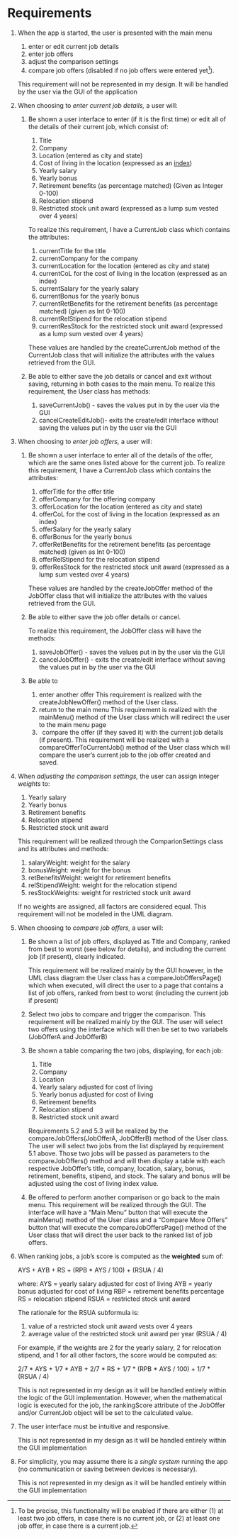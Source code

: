 ﻿# Requirements
1. When the app is started, the user is presented with the main menu
   1. enter or edit current job details
   1. enter job offers 
   1. adjust the comparison settings
   1. compare job offers (disabled if no job offers were entered yet[^1]).  

   This requirement will not be represented in my design. It will be handled by the user via the GUI of the application 

1. When choosing to *enter current job details,* a user will:
   1. Be shown a user interface to enter (if it is the first time) or edit all of the details of their current job, which consist of:
      1. Title
      1. Company
      1. Location (entered as city and state)
      1. Cost of living in the location (expressed as an [index](https://www.expatistan.com/cost-of-living/index/north-america))
      1. Yearly salary
      1. Yearly bonus
      1. Retirement benefits (as percentage matched) (Given as Integer 0-100)
      1. Relocation stipend
      1. Restricted stock unit award (expressed as a lump sum vested over 4 years)

      To realize this requirement, I have a CurrentJob class which contains the attributes:

      1. currentTitle for the title
      1. currentCompany for the company
      1. currentLocation for the location (entered as city and state)
      1. currentCoL for the cost of living in the location (expressed as an index)
      1. currentSalary for the yearly salary
      1. currentBonus for the yearly bonus
      1. currentRetBenefits for the retirement benefits (as percentage matched) (given as Int 0-100)
      1. currentRelStipend for the relocation stipend
      1. currentResStock for the restricted stock unit award (expressed as a lump sum vested over 4 years)

      These values are handled by the createCurrentJob method of the CurrentJob class that will initialize the attributes with the values retrieved from the GUI.

   1. Be able to either save the job details or cancel and exit without saving, returning in both cases to the main menu.
      To realize this requirement, the User class has methods:
      1. saveCurrentJob() - saves the values put in by the user via the GUI
      2. cancelCreateEditJob()- exits the create/edit interface without saving the values put in by the user via the GUI
1. When choosing to *enter job offers,* a user will:
   1. Be shown a user interface to enter all of the details of the offer, which are the same ones listed above for the current job.
      To realize this requirement, I have a CurrentJob class which contains the attributes:
      1. offerTitle for the offer title
      1. offerCompany for the offering company
      1. offerLocation for the location (entered as city and state)
      1. offerCoL for the cost of living in the location (expressed as an index)
      1. offerSalary for the yearly salary
      1. offerBonus for the yearly bonus
      1. offerRetBenefits for the retirement benefits (as percentage matched) (given as Int 0-100)
      1. offerRelStipend for the relocation stipend
      1. offerResStock for the restricted stock unit award (expressed as a lump sum vested over 4 years)

      These values are handled by the createJobOffer method of the JobOffer class that will initialize the attributes with the values retrieved from the GUI.

   1. Be able to either save the job offer details or cancel.

      To realize this requirement, the JobOffer class will have the methods:

      1. saveJobOffer() - saves the values put in by the user via the GUI 
      1. cancelJobOffer() - exits the create/edit interface without saving the values put in by the user via the GUI
   1. Be able to 
      1. enter another offer
         This requirement is realized with the createJobNewOffer() method of the User class.
      1. return to the main menu
         This requirement is realized with the mainMenu() method of the User class which will redirect the user to the main menu page
      1. ` `compare the offer (if they saved it) with the current job details (if present).
         This requirement will be realized with a compareOfferToCurrentJob() method of the User class which will compare the user’s current job to the job offer created and saved.
1. When *adjusting the comparison settings,* the user can assign integer *weights* to:
   1. Yearly salary
   1. Yearly bonus
   1. Retirement benefits
   1. Relocation stipend
   1. Restricted stock unit award

   This requirement will be realized through the ComparionSettings class and its attributes and methods:
      1. salaryWeight: weight for the salary
      2. bonusWeight: weight for the bonus
      3. retBenefitsWeight: weight for retirement benefits
      4. relStipendWeight: weight for the relocation stipend
      5. resStockWeights: weight for restricted stock unit award

   If no weights are assigned, all factors are considered equal.
   This requirement will not be modeled in the UML diagram.

1. When choosing to *compare job offers,* a user will:
   1. Be shown a list of job offers, displayed as Title and Company, ranked from best to worst (see below for details), and including the current job (if present), clearly indicated.

      This requirement will be realized mainly by the GUI however, in the UML class diagram the User class has a compareJobOffersPage() which when executed, will direct the user to a page that contains a list of job offers, ranked from best to worst (including the current job if present)

   1. Select two jobs to compare and trigger the comparison.
      This requirement will be realized mainly by the GUI. The user will select two offers using the interface which will then be set to two variabels (JobOfferA and JobOfferB)
   1. Be shown a table comparing the two jobs, displaying, for each job:
      1. Title
      1. Company
      1. Location 
      1. Yearly salary adjusted for cost of living
      1. Yearly bonus adjusted for cost of living
      1. Retirement benefits
      1. Relocation stipend
      1. Restricted stock unit award

      Requirements 5.2 and 5.3 will be realized by the compareJobOffers(JobOfferA, JobOfferB) method of the User class. The user will select two jobs from the list displayed by requirement 5.1 above. Those two jobs will be passed as parameters to the compareJobOffers() method and will then display a table with each respective JobOffer’s title, company, location, salary, bonus, retirement, benefits, stipend, and stock. The salary and bonus will be adjusted using the cost of living index value.

   1. Be offered to perform another comparison or go back to the main menu.
      This requirement will be realized through the GUI. The interface will have a “Main Menu” button that will execute the mainMenu() method of the User class and a “Compare More Offers” button that will execute the compareJobOffersPage() method of the User class that will direct the user back to the ranked list of job offers.
1. When ranking jobs, a job’s score is computed as the **weighted** sum of:

   AYS + AYB + RS + (RPB \* AYS / 100) + (RSUA / 4)

   where:
   AYS = yearly salary adjusted for cost of living
   AYB = yearly bonus adjusted for cost of living
   RBP = retirement benefits percentage
   RS = relocation stipend
   RSUA = restricted stock unit award


   The rationale for the RSUA subformula is:

   1. value of a restricted stock unit award vests over 4 years
   1. average value of the restricted stock unit award per year (RSUA / 4)

   For example, if the weights are 2 for the yearly salary, 2 for relocation stipend, and 1 for all other factors, the score would be computed as:

   2/7 \* AYS + 1/7 \* AYB + 2/7 \* RS + 1/7 \* (RPB \* AYS / 100) + 1/7 \* (RSUA / 4)

   This is not represented in my design as it will be handled entirely within the logic of the GUI implementation. However, when the mathematical logic is executed for the job, the rankingScore attribute of the JobOffer and/or CurrentJob object will be set to the calculated value.

1. The user interface must be intuitive and responsive.

   This is not represented in my design as it will be handled entirely within the GUI implementation

1. For simplicity, you may assume there is a *single system* running the app (no communication or saving between devices is necessary).

   This is not represented in my design as it will be handled entirely within the GUI implementation


[^1]: To be precise, this functionality will be enabled if there are either (1) at least two job offers, in case there is no current job, or (2) at least one job offer, in case there is a current job.

